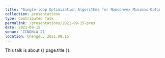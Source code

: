 ```yaml
---
title: "Single-loop Optimization Algorithms for Nonconvex Minimax Optimization Problems"
collection: presentations
type: Contributed Talk
permalink: /presentations/2021-09-15-pres
date: 2021-09-15
venue: 'ICNONLA 21'
location: Chengdu, 2021.09.15
---
```


This talk is about {{ page.title }}.
